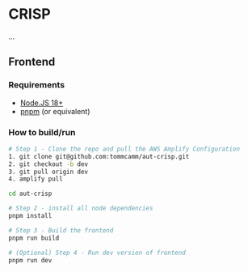 # CRISP

...

## Frontend

### Requirements

- [Node.JS 18+](https://nodejs.org/en/download)
- [pnpm](https://pnpm.io/) (or equivalent)

### How to build/run

```bash
# Step 1 - Clone the repo and pull the AWS Amplify Configuration
1. git clone git@github.com:tommcamm/aut-crisp.git
2. git checkout -b dev
3. git pull origin dev
4. amplify pull 

cd aut-crisp

# Step 2 - install all node dependencies
pnpm install

# Step 3 - Build the frontend
pnpm run build

# (Optional) Step 4 - Run dev version of frontend
pnpm run dev
```